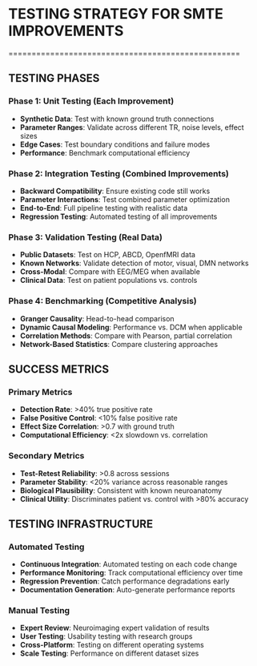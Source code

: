 # TESTING STRATEGY FOR SMTE IMPROVEMENTS
==================================================

## TESTING PHASES

### Phase 1: Unit Testing (Each Improvement)
- **Synthetic Data**: Test with known ground truth connections
- **Parameter Ranges**: Validate across different TR, noise levels, effect sizes
- **Edge Cases**: Test boundary conditions and failure modes
- **Performance**: Benchmark computational efficiency

### Phase 2: Integration Testing (Combined Improvements)
- **Backward Compatibility**: Ensure existing code still works
- **Parameter Interactions**: Test combined parameter optimization
- **End-to-End**: Full pipeline testing with realistic data
- **Regression Testing**: Automated testing of all improvements

### Phase 3: Validation Testing (Real Data)
- **Public Datasets**: Test on HCP, ABCD, OpenfMRI data
- **Known Networks**: Validate detection of motor, visual, DMN networks
- **Cross-Modal**: Compare with EEG/MEG when available
- **Clinical Data**: Test on patient populations vs. controls

### Phase 4: Benchmarking (Competitive Analysis)
- **Granger Causality**: Head-to-head comparison
- **Dynamic Causal Modeling**: Performance vs. DCM when applicable
- **Correlation Methods**: Compare with Pearson, partial correlation
- **Network-Based Statistics**: Compare clustering approaches

## SUCCESS METRICS

### Primary Metrics
- **Detection Rate**: >40% true positive rate
- **False Positive Control**: <10% false positive rate
- **Effect Size Correlation**: >0.7 with ground truth
- **Computational Efficiency**: <2x slowdown vs. correlation

### Secondary Metrics
- **Test-Retest Reliability**: >0.8 across sessions
- **Parameter Stability**: <20% variance across reasonable ranges
- **Biological Plausibility**: Consistent with known neuroanatomy
- **Clinical Utility**: Discriminates patient vs. control with >80% accuracy

## TESTING INFRASTRUCTURE

### Automated Testing
- **Continuous Integration**: Automated testing on each code change
- **Performance Monitoring**: Track computational efficiency over time
- **Regression Prevention**: Catch performance degradations early
- **Documentation Generation**: Auto-generate performance reports

### Manual Testing
- **Expert Review**: Neuroimaging expert validation of results
- **User Testing**: Usability testing with research groups
- **Cross-Platform**: Testing on different operating systems
- **Scale Testing**: Performance on different dataset sizes